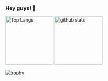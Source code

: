 ### Hey guys! 👋

<p align="left"> 
  <img alt="Top Langs" height="150px" src="https://github-readme-stats.vercel.app/api/top-langs/?username=Planck16&layout=compact&show_icons=true&theme=tokyonight" />
  <img alt="github stats" height="150px" src="https://github-readme-stats.vercel.app/api?username=Planck16&theme=tokyonight&show_icons=ture" />
</p>

[![trophy](https://github-profile-trophy.vercel.app/?username=Planck16&theme=algolia&column=7
)](https://github.com/ryo-ma/github-profile-trophy)
